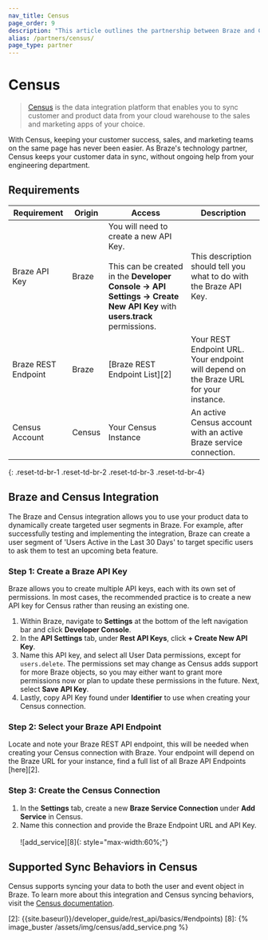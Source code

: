 ```yaml
---
nav_title: Census
page_order: 9
description: "This article outlines the partnership between Braze and Census, a data intgration platform that allows you to dynamically create targeted user segments with data from your cloud warehouse."
alias: /partners/census/
page_type: partner
---
```


# Census

> [Census][1] is the data integration platform that enables you to sync customer and product data from your cloud warehouse to the sales and marketing apps of your choice. 

With Census, keeping your customer success, sales, and marketing teams on the same page has never been easier. As Braze's technology partner, Census keeps your customer data in sync, without ongoing help from your engineering department.

## Requirements

| Requirement | Origin | Access | Description |
|---|---|---|---|
| Braze API Key | Braze | You will need to create a new API Key.<br><br>This can be created in the __Developer Console -> API Settings -> Create New API Key__ with __users.track__ permissions. | This description should tell you what to do with the Braze API Key. |
| Braze REST Endpoint | Braze | [Braze REST Endpoint List][2] | Your REST Endpoint URL. Your endpoint will depend on the Braze URL for your instance. |
| Census Account | Census | Your Census Instance | An active Census account with an active Braze service connection. |
{: .reset-td-br-1 .reset-td-br-2 .reset-td-br-3  .reset-td-br-4}

## Braze and Census Integration

The Braze and Census integration allows you to use your product data to dynamically create targeted user segments in Braze. For example, after successfully testing and implementing the integration, Braze can create a user segment of 'Users Active in the Last 30 Days' to target specific users to ask them to test an upcoming beta feature.

### Step 1: Create a Braze API Key

Braze allows you to create multiple API keys, each with its own set of permissions. In most cases, the recommended practice is to create a new API key for Census rather than reusing an existing one.

1. Within Braze, navigate to __Settings__ at the bottom of the left navigation bar and click __Developer Console__.
2. In the __API Settings__ tab, under __Rest API Keys__, click __+ Create New API Key__.
3. Name this API key, and select all User Data permissions, except for `users.delete`. The permissions set may change as Census adds support for more Braze objects, so you may either want to grant more permissions now or plan to update these permissions in the future. Next, select __Save API Key__.
4. Lastly, copy API Key found under __Identifier__ to use when creating your Census connection. 

### Step 2: Select your Braze API Endpoint

Locate and note your Braze REST API endpoint, this will be needed when creating your Census connection with Braze. Your endpoint will depend on the Braze URL for your instance, find a full list of all Braze API Endpoints [here][2]. 

### Step 3: Create the Census Connection

1. In the __Settings__ tab, create a new __Braze Service Connection__ under __Add Service__ in Census.
2. Name this connection and provide the Braze Endpoint URL and API Key.<br><br>![add_service][8]{: style="max-width:60%;"}

## Supported Sync Behaviors in Census

Census supports syncing your data to both the user and event object in Braze. To learn more about this integration and Census syncing behaviors, visit the [Census documentation](https://docs.getcensus.com/destinations/braze).


[1]: https://www.getcensus.com/
[2]: {{site.baseurl}}/developer_guide/rest_api/basics/#endpoints)
[8]: {% image_buster /assets/img/census/add_service.png %}
